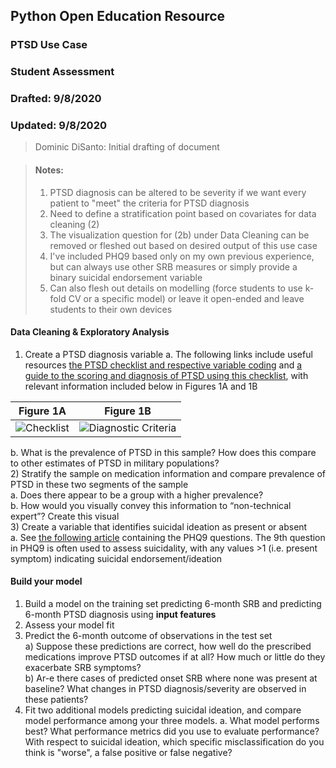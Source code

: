 ## Python Open Education Resource
### PTSD Use Case
### Student Assessment
### Drafted: 9/8/2020
### Updated: 9/8/2020
>	Dominic DiSanto: Initial drafting of document

> #### Notes:
> 1) PTSD diagnosis can be altered to be severity if we want every patient to "meet" the criteria for PTSD diagnosis
> 2) Need to define a stratification point based on covariates for data cleaning (2)
> 3) The visualization question for (2b) under Data Cleaning can be removed or fleshed out based on desired output of this use case
> 4) I've included PHQ9 based only on my own previous experience, but can always use other SRB measures or simply provide a binary suicidal endorsement variable 
> 5) Can also flesh out details on modelling (force students to use k-fold CV or a specific model) or leave it open-ended and leave students to their own devices


#### Data Cleaning & Exploratory Analysis
1) Create a PTSD diagnosis variable 
   a. The following links include useful resources [the PTSD checklist and respective variable coding](https://www.ptsd.va.gov/professional/assessment/documents/PCL5_Standard_form.PDF) and [a guide to the scoring and diagnosis of PTSD using this checklist](https://www.ptsd.va.gov/professional/assessment/adult-sr/ptsd-checklist.asp#obtain), with relevant information included below in Figures 1A and 1B   

  
|Figure 1A|Figure 1B|
|---------|---------|
| ![Checklist](https://github.com/domdisanto/Python_OER/blob/master/Use%20Cases/PTSD%20%26%20SRB%20Use%20Case/PTSD_Checklist_vars.JPG)| ![Diagnostic Criteria](https://github.com/domdisanto/Python_OER/blob/master/Use%20Cases/PTSD%20%26%20SRB%20Use%20Case/PTSD_Diagnosis_Criteria.png) |


   b. What is the prevalence of PTSD in this sample? How does this compare to other estimates of PTSD in military populations?   
2) Stratify the sample on medication information and compare prevalence of PTSD in these two segments of the sample    
   a. Does there appear to be a group with a higher prevalence?   
   b. How would you visually convey this information to “non-technical expert”? Create this visual   
3) Create a variable that identifies suicidal ideation as present or absent      
   a. See [the following article](https://www.ncbi.nlm.nih.gov/pmc/articles/PMC1495268/#app1) containing the PHQ9 questions. The 9th question in PHQ9 is often used to assess suicidality, with any values >1 (i.e. present symptom) indicating suicidal endorsement/ideation    
  
#### Build your model
1) Build a model on the training set predicting 6-month SRB and predicting 6-month PTSD diagnosis using **input features**   
2) Assess your model fit   
3) Predict the 6-month outcome of observations in the test set   
   a) Suppose these predictions are correct, how well do the prescribed medications improve PTSD outcomes if at all? How much or little do they exacerbate SRB symptoms?   
   b) Ar-e there cases of predicted onset SRB where none was present at baseline? What changes in PTSD diagnosis/severity are observed in these patients?      
4) Fit two additional models predicting suicidal ideation, and compare model performance among your three models. 
   a. What model performs best? What performance metrics did you use to evaluate performance? With respect to suicidal ideation, which specific misclassification do you think is "worse", a false positive or false negative?  
   		
